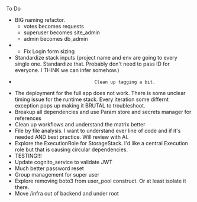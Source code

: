 To Do

-   BIG naming refactor.
    -   votes becomes requests
    -   superuser becomes site_admin
    -   admin becomes db_admin
-   -   Fix Login form sizing
-   Standardize stack inputs (project name and env are going to every single one. Standardize that. Probably don't need to pass ID for everyone. I THINK we can infer somehow.)
-                                   Clean up tagging a bit.
-   The deployment for the full app does not work. There is some unclear timing issue for the runtime stack. Every iteration some differnt exception pops up making it BRUTAL to troubleshoot.
-   Breakup all dependencies and use Param store and secrets manager for references
-   Clean up workflows and understand the matrix better
-   File by file analysis. I want to understand ever line of code and if it's needed AND best practice. Will review with AI.
-   Explore the ExecutionRole for StorageStack. I'd like a central Execution role but that is causing circular dependencies.
-   TESTING!!!
-   Update cognito_service to validate JWT
-   Much better password reset
-   Group management for super user
-   Explore removing boto3 from user_pool construct. Or at least isolate it there.
-   Move /infra out of backend and under root
